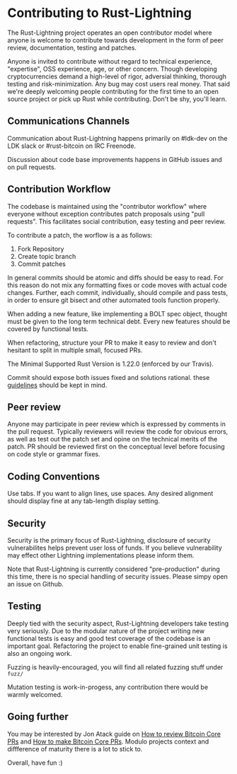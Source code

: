Contributing to Rust-Lightning
==============================

The Rust-Lightning project operates an open contributor model where anyone is
welcome to contribute towards development in the form of peer review, documentation,
testing and patches.

Anyone is invited to contribute without regard to technical experience, "expertise", OSS
experience, age, or other concern. Though developing cryptocurrencies demand a
high-level of rigor, adversial thinking, thorough testing and risk-minimization.
Any bug may cost users real money. That said we're deeply welcoming people contributing
for the first time to an open source project or pick up Rust while contributing. Don't be shy,
you'll learn.

Communications Channels
-----------------------

Communication about Rust-Lightning happens primarily on #ldk-dev on the LDK slack
or #rust-bitcoin on IRC Freenode.

Discussion about code base improvements happens in GitHub issues and on pull
requests.

Contribution Workflow
--------------------

The codebase is maintained using the "contributor workflow" where everyone
without exception contributes patch proposals using "pull requests". This
facilitates social contribution, easy testing and peer review.

To contribute a patch, the worflow is a as follows:

  1. Fork Repository
  2. Create topic branch
  3. Commit patches


In general commits should be atomic and diffs should be easy to read.
For this reason do not mix any formatting fixes or code moves with
actual code changes. Further, each commit, individually, should compile
and pass tests, in order to ensure git bisect and other automated tools
function properly.

When adding a new feature, like implementing a BOLT spec object, thought
must be given to the long term technical debt. Every new features should
be covered by functional tests.

When refactoring, structure your PR to make it easy to review and don't
hesitant to split in multiple small, focused PRs.

The Minimal Supported Rust Version is 1.22.0 (enforced by our Travis).

Commit should expose both issues fixed and solutions rational.
these [guidelines](https://chris.beams.io/posts/git-commit/) should be kept in mind.

Peer review
-----------

Anyone may participate in peer review which is expressed by comments in the pull
request. Typically reviewers will review the code for obvious errors, as well as
test out the patch set and opine on the technical merits of the patch. PR should
be reviewed first on the conceptual level before focusing on code style or grammar
fixes.

Coding Conventions
------------

Use tabs. If you want to align lines, use spaces. Any desired alignment should
display fine at any tab-length display setting.

Security
--------

Security is the primary focus of Rust-Lightning, disclosure of security vulnerabilites
helps prevent user loss of funds. If you believe vulnerability may effect other Lightning
implementations please inform them.

Note that Rust-Lightning is currently considered "pre-production" during this time, there
is no special handling of security issues. Please simpy open an issue on Github.

Testing
-------

Deeply tied with the security aspect, Rust-Lightning developers take testing
very seriously. Due to the modular nature of the project writing new functional
tests is easy and good test coverage of the codebase is an important goal. Refactoring
the project to enable fine-grained unit testing is also an ongoing work.

Fuzzing is heavily-encouraged, you will find all related fuzzing stuff under `fuzz/`

Mutation testing is work-in-progess, any contribution there would be warmly welcomed.

Going further
-------------

You may be interested by Jon Atack guide on [How to review Bitcoin Core PRs](https://github.com/jonatack/bitcoin-development/blob/master/how-to-review-bitcoin-core-prs.md)
and [How to make Bitcoin Core PRs](https://github.com/jonatack/bitcoin-development/blob/master/how-to-make-bitcoin-core-prs.md).
Modulo projects context and diffference of maturity there is a lot to stick to.

Overall, have fun :)
